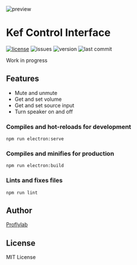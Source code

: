 ![preview](https://i.imgur.com/jAh88nu.png)
# Kef Control Interface
[![license](https://img.shields.io/github/license/proflylab/kef-control)](https://github.com/proflylab/kef-control/blob/master/LICENSE)
![issues](https://img.shields.io/github/issues/proflylab/youtube-stats)
![version](https://img.shields.io/github/package-json/v/proflylab/youtube-stats)
![last commit](https://img.shields.io/github/last-commit/proflylab/youtube-stats)

Work in progress
## Features
- Mute and unmute
- Get and set volume
- Get and set source input
- Turn speaker on and off

### Compiles and hot-reloads for development
```
npm run electron:serve
```

### Compiles and minifies for production
```
npm run electron:build
```

### Lints and fixes files
```
npm run lint
```

## Author
[Proflylab](https://github.com/proflylab)

## License
MIT License

